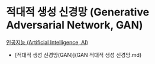 # 적대적 생성 신경망 (Generative Adversarial Network, GAN)
[인공지능 (Artificial Intelligence, AI)](../index.md)

- [적대적 생성 신경망(GAN)](GAN 적대적 생성 신경망.md)

